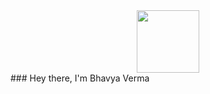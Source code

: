 <div id="header" align="center"> <img src="https://media.giphy.com/media/qT3NpahR7tGnOqqjng/giphy.gif" width="100"/> </div> ### Hey there, I'm Bhavya Verma 

<!--
**bhaavvya/bhaavvya** is a ✨ _special_ ✨ repository because its `README.md` (this file) appears on your GitHub profile.

Here are some ideas to get you started:

- 🔭 I’m currently working on ...
- 🌱 I’m currently learning ...
- 👯 I’m looking to collaborate on ...
- 🤔 I’m looking for help with ...
- 💬 Ask me about ...
- 📫 How to reach me: ...
- 😄 Pronouns: ...
- ⚡ Fun fact: ...
-->

